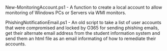 New-MonitoringAccount.ps1 - A function to create a local account to allow monitoring of Windows PCs or Servers via WMI monitors.

PhishingNotificationEmail.ps1 - An old script to take a list of user accounts that were compromised and locked by O365 for sending phishing emails, get their alternate email address from the student information system and send them an html file as an email informating of how to remediate their accounts. 

